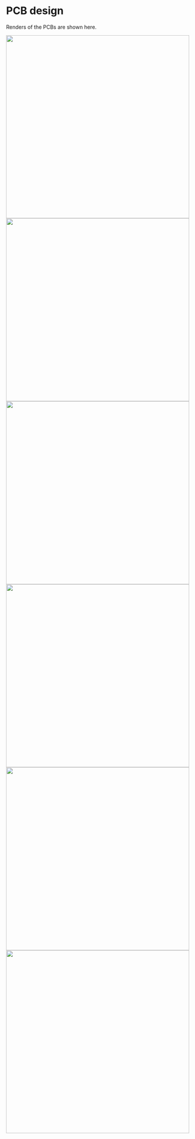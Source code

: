 # PCB design

Renders of the PCBs are shown here. 

<img src="https://github.com/apoluekt/OpenRPNCalc/blob/rev2/Doc/images/pcb_layers.png" width="500">
<img src="https://github.com/apoluekt/OpenRPNCalc/blob/rev2/Doc/images/pcb_3d_top.png" width="500">
<img src="https://github.com/apoluekt/OpenRPNCalc/blob/rev2/Doc/images/pcb_3d_bottom.png" width="500">
<img src="https://github.com/apoluekt/OpenRPNCalc/blob/rev2/Doc/images/front_3d.png" width="500">
<img src="https://github.com/apoluekt/OpenRPNCalc/blob/rev2/Doc/images/key_bottom_3d.png" width="500">
<img src="https://github.com/apoluekt/OpenRPNCalc/blob/rev2/Doc/images/key_top_3d.png" width="500">

